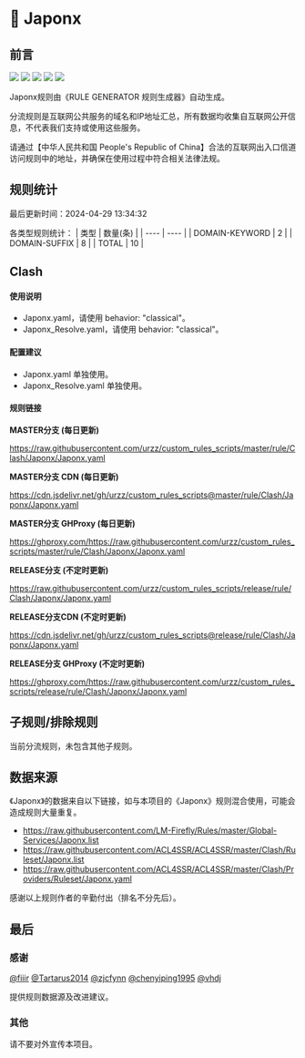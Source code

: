 # 🧸 Japonx

## 前言

![](https://shields.io/badge/-移除重复规则-ff69b4) ![](https://shields.io/badge/-DOMAIN与DOMAIN--SUFFIX合并-green) ![](https://shields.io/badge/-DOMAIN--SUFFIX间合并-critical) ![](https://shields.io/badge/-DOMAIN--SUFFIX与DOMAIN--KEYWORD合并-blue) ![](https://shields.io/badge/-IP--CIDR(6)合并-blueviolet) 

Japonx规则由《RULE GENERATOR 规则生成器》自动生成。

分流规则是互联网公共服务的域名和IP地址汇总，所有数据均收集自互联网公开信息，不代表我们支持或使用这些服务。

请通过【中华人民共和国 People's Republic of China】合法的互联网出入口信道访问规则中的地址，并确保在使用过程中符合相关法律法规。

## 规则统计

最后更新时间：2024-04-29 13:34:32

各类型规则统计：
| 类型 | 数量(条)  | 
| ---- | ----  |
| DOMAIN-KEYWORD | 2  | 
| DOMAIN-SUFFIX | 8  | 
| TOTAL | 10  | 


## Clash 

#### 使用说明
- Japonx.yaml，请使用 behavior: "classical"。
- Japonx_Resolve.yaml，请使用 behavior: "classical"。

#### 配置建议
- Japonx.yaml 单独使用。
- Japonx_Resolve.yaml 单独使用。

#### 规则链接
**MASTER分支 (每日更新)**

https://raw.githubusercontent.com/urzz/custom_rules_scripts/master/rule/Clash/Japonx/Japonx.yaml

**MASTER分支 CDN (每日更新)**

https://cdn.jsdelivr.net/gh/urzz/custom_rules_scripts@master/rule/Clash/Japonx/Japonx.yaml

**MASTER分支 GHProxy (每日更新)**

https://ghproxy.com/https://raw.githubusercontent.com/urzz/custom_rules_scripts/master/rule/Clash/Japonx/Japonx.yaml

**RELEASE分支 (不定时更新)**

https://raw.githubusercontent.com/urzz/custom_rules_scripts/release/rule/Clash/Japonx/Japonx.yaml

**RELEASE分支CDN (不定时更新)**

https://cdn.jsdelivr.net/gh/urzz/custom_rules_scripts@release/rule/Clash/Japonx/Japonx.yaml

**RELEASE分支 GHProxy (不定时更新)**

https://ghproxy.com/https://raw.githubusercontent.com/urzz/custom_rules_scripts/release/rule/Clash/Japonx/Japonx.yaml

## 子规则/排除规则


当前分流规则，未包含其他子规则。

## 数据来源

《Japonx》的数据来自以下链接，如与本项目的《Japonx》规则混合使用，可能会造成规则大量重复。

- https://raw.githubusercontent.com/LM-Firefly/Rules/master/Global-Services/Japonx.list
- https://raw.githubusercontent.com/ACL4SSR/ACL4SSR/master/Clash/Ruleset/Japonx.list
- https://raw.githubusercontent.com/ACL4SSR/ACL4SSR/master/Clash/Providers/Ruleset/Japonx.yaml


感谢以上规则作者的辛勤付出（排名不分先后）。

## 最后

### 感谢

[@fiiir](https://github.com/fiiir) [@Tartarus2014](https://github.com/Tartarus2014) [@zjcfynn](https://github.com/zjcfynn) [@chenyiping1995](https://github.com/chenyiping1995) [@vhdj](https://github.com/vhdj)

提供规则数据源及改进建议。

### 其他

请不要对外宣传本项目。